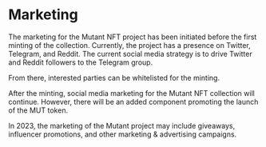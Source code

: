 # Marketing

The marketing for the Mutant NFT project has been initiated before the first minting of the collection. Currently, the project has a presence on Twitter, Telegram, and Reddit. The current social media strategy is to drive Twitter and Reddit followers to the Telegram group.&#x20;

From there, interested parties can be whitelisted for the minting.

After the minting, social media marketing for the Mutant NFT collection will continue. However, there will be an added component promoting the launch of the MUT token.&#x20;

In 2023, the marketing of the Mutant project may include giveaways, influencer promotions, and other marketing & advertising campaigns.
